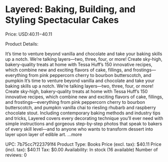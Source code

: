 # Layered: Baking, Building, and Styling Spectacular Cakes

Price: USD:$40.11-$40.11

Product Details:

It’s time to venture beyond vanilla and chocolate and take your baking skills up a notch. We’re talking layers—two, three, four, or more! Create sky-high, bakery-quality treats at home with Tessa Huff’s 150 innovative recipes, which combine new and exciting flavors of cake, fillings, and frostings—everything from pink peppercorn cherry to bourbon butterscotch, and pumpkin It’s time to venture beyond vanilla and chocolate and take your baking skills up a notch. We’re talking layers—two, three, four, or more!   Create sky-high, bakery-quality treats at home with Tessa Huff’s 150 innovative recipes, which combine new and exciting flavors of cake, fillings, and frostings—everything from pink peppercorn cherry to bourbon butterscotch, and pumpkin vanilla chai to riesling rhubarb and raspberry chocolate stout. Including contemporary baking methods and industry tips and tricks, Layered covers every decorating technique you’ll ever need with simple instructions and gorgeous step-by-step photos that speak to bakers of every skill level—and to anyone who wants to transform dessert into layer upon layer of edible art. ...more

UPC: 7b75cc7f223791f4
Product Type: Books
Price (excl. tax): $40.11
Price (incl. tax): $40.11
Tax: $0.00
Availability: In stock (16 available)
Number of reviews: 0